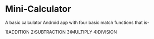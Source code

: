 # Mini-Calculator

A basic calculator Android app with four basic match functions that is-

1)ADDITION
2)SUBTRACTION
3)MULTIPLY
4)DIVISION
